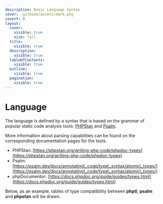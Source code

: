 ```yaml
---
description: Basic Language Syntax
cover: .gitbook/assets/dark.png
coverY: 0
layout:
  cover:
    visible: true
    size: full
  title:
    visible: true
  description:
    visible: true
  tableOfContents:
    visible: true
  outline:
    visible: true
  pagination:
    visible: true
---
```


# Language

The language is defined by a syntax that is based on the grammar of popular static code analysis tools: [PHPStan](https://phpstan.org/) and [Psalm](https://psalm.dev/).

More information about parsing capabilities can be found on the corresponding documentation pages for the tools.

* PHPStan: [https://phpstan.org/writing-php-code/phpdoc-types](https://phpstan.org/writing-php-code/phpdoc-types)
* Psalm: [https://psalm.dev/docs/annotating\_code/type\_syntax/atomic\_types/](https://psalm.dev/docs/annotating\_code/type\_syntax/atomic\_types/)
* phpDocumentor: [https://docs.phpdoc.org/guide/guides/types.html](https://docs.phpdoc.org/guide/guides/types.html)

Below, as an example, tables of type compatibility between **phptl**, **psalm** and **phpstan** will be drawn.
